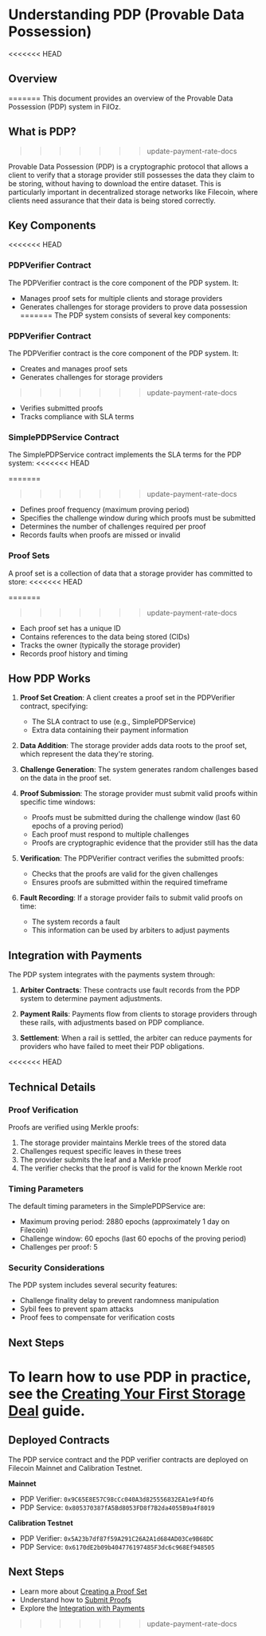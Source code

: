 # Understanding PDP (Provable Data Possession)

<<<<<<< HEAD
## Overview
=======
This document provides an overview of the Provable Data Possession (PDP) system in FilOz.

## What is PDP?
>>>>>>> update-payment-rate-docs

Provable Data Possession (PDP) is a cryptographic protocol that allows a client to verify that a storage provider still possesses the data they claim to be storing, without having to download the entire dataset. This is particularly important in decentralized storage networks like Filecoin, where clients need assurance that their data is being stored correctly.

## Key Components

<<<<<<< HEAD
### PDPVerifier Contract

The PDPVerifier contract is the core component of the PDP system. It:

- Manages proof sets for multiple clients and storage providers
- Generates challenges for storage providers to prove data possession
=======
The PDP system consists of several key components:

### PDPVerifier Contract

The PDPVerifier contract is the core component of the PDP system. It:
- Creates and manages proof sets
- Generates challenges for storage providers
>>>>>>> update-payment-rate-docs
- Verifies submitted proofs
- Tracks compliance with SLA terms

### SimplePDPService Contract

The SimplePDPService contract implements the SLA terms for the PDP system:
<<<<<<< HEAD

=======
>>>>>>> update-payment-rate-docs
- Defines proof frequency (maximum proving period)
- Specifies the challenge window during which proofs must be submitted
- Determines the number of challenges required per proof
- Records faults when proofs are missed or invalid

### Proof Sets

A proof set is a collection of data that a storage provider has committed to store:
<<<<<<< HEAD

=======
>>>>>>> update-payment-rate-docs
- Each proof set has a unique ID
- Contains references to the data being stored (CIDs)
- Tracks the owner (typically the storage provider)
- Records proof history and timing

## How PDP Works

1. **Proof Set Creation**: A client creates a proof set in the PDPVerifier contract, specifying:
   - The SLA contract to use (e.g., SimplePDPService)
   - Extra data containing their payment information

2. **Data Addition**: The storage provider adds data roots to the proof set, which represent the data they're storing.

3. **Challenge Generation**: The system generates random challenges based on the data in the proof set.

4. **Proof Submission**: The storage provider must submit valid proofs within specific time windows:
   - Proofs must be submitted during the challenge window (last 60 epochs of a proving period)
   - Each proof must respond to multiple challenges
   - Proofs are cryptographic evidence that the provider still has the data

5. **Verification**: The PDPVerifier contract verifies the submitted proofs:
   - Checks that the proofs are valid for the given challenges
   - Ensures proofs are submitted within the required timeframe

6. **Fault Recording**: If a storage provider fails to submit valid proofs on time:
   - The system records a fault
   - This information can be used by arbiters to adjust payments

## Integration with Payments

The PDP system integrates with the payments system through:

1. **Arbiter Contracts**: These contracts use fault records from the PDP system to determine payment adjustments.

2. **Payment Rails**: Payments flow from clients to storage providers through these rails, with adjustments based on PDP compliance.

3. **Settlement**: When a rail is settled, the arbiter can reduce payments for providers who have failed to meet their PDP obligations.

<<<<<<< HEAD
## Technical Details

### Proof Verification

Proofs are verified using Merkle proofs:

1. The storage provider maintains Merkle trees of the stored data
2. Challenges request specific leaves in these trees
3. The provider submits the leaf and a Merkle proof
4. The verifier checks that the proof is valid for the known Merkle root

### Timing Parameters

The default timing parameters in the SimplePDPService are:

- Maximum proving period: 2880 epochs (approximately 1 day on Filecoin)
- Challenge window: 60 epochs (last 60 epochs of the proving period)
- Challenges per proof: 5

### Security Considerations

The PDP system includes several security features:

- Challenge finality delay to prevent randomness manipulation
- Sybil fees to prevent spam attacks
- Proof fees to compensate for verification costs

## Next Steps

To learn how to use PDP in practice, see the [Creating Your First Storage Deal](first-deal.md) guide.
=======
## Deployed Contracts

The PDP service contract and the PDP verifier contracts are deployed on Filecoin Mainnet and Calibration Testnet.

**Mainnet**
- PDP Verifier: `0x9C65E8E57C98cCc040A3d825556832EA1e9f4Df6`
- PDP Service: `0x805370387fA5Bd8053FD8f7B2da4055B9a4f8019`

**Calibration Testnet**
- PDP Verifier: `0x5A23b7df87f59A291C26A2A1d684AD03Ce9B68DC`
- PDP Service: `0x6170dE2b09b404776197485F3dc6c968Ef948505`

## Next Steps

- Learn more about [Creating a Proof Set](pdp/guides/creating-proof-set.md)
- Understand how to [Submit Proofs](pdp/guides/submitting-proofs.md)
- Explore the [Integration with Payments](integration/pdp-payments.md)
>>>>>>> update-payment-rate-docs
